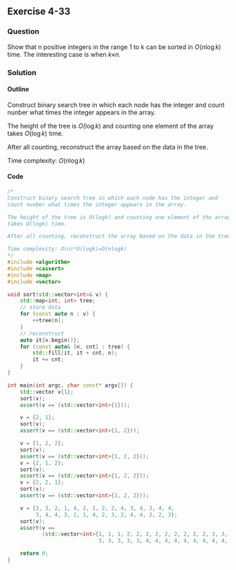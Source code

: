 ## Exercise 4-33

### Question

Show that n positive integers in the range 1 to k can be sorted in $O(n \log {k})$
time. The interesting case is when $k « n$.


### Solution

#### Outline

Construct binary search tree in which each node has the integer and
count nunber what times the integer appears in the array.

The height of the tree is $O(\log{k})$ and counting one element of the array
takes $O(\log{k})$ time.

After all counting, reconstruct the array based on the data in the tree.

Time complexity: $O(n\log{k})$

#### Code
```cpp
/*
Construct binary search tree in which each node has the integer and
count nunber what times the integer appears in the array.

The height of the tree is O(logk) and counting one element of the array
takes O(logk) time.

After all counting, reconstruct the array based on the data in the tree.

Time complexity: O(n)*O(logk)=O(nlogk)
*/
#include <algorithm>
#include <cassert>
#include <map>
#include <vector>

void sort(std::vector<int>& v) {
    std::map<int, int> tree;
    // store data
    for (const auto n : v) {
        ++tree[n];
    }
    // reconstruct
    auto it{v.begin()};
    for (const auto& [n, cnt] : tree) {
        std::fill(it, it + cnt, n);
        it += cnt;
    }
}

int main(int argc, char const* argv[]) {
    std::vector v{1};
    sort(v);
    assert(v == (std::vector<int>{1}));

    v = {2, 1};
    sort(v);
    assert(v == (std::vector<int>{1, 2}));

    v = {1, 2, 2};
    sort(v);
    assert(v == (std::vector<int>{1, 2, 2}));
    v = {2, 1, 2};
    sort(v);
    assert(v == (std::vector<int>{1, 2, 2}));
    v = {2, 2, 1};
    sort(v);
    assert(v == (std::vector<int>{1, 2, 2}));

    v = {3, 3, 2, 1, 4, 2, 1, 2, 2, 4, 3, 4, 3, 4, 4,
         3, 4, 4, 3, 2, 1, 4, 2, 3, 2, 4, 4, 2, 2, 3};
    sort(v);
    assert(v ==
           (std::vector<int>{1, 1, 1, 2, 2, 2, 2, 2, 2, 2, 2, 2, 3, 3, 3,
                             3, 3, 3, 3, 3, 4, 4, 4, 4, 4, 4, 4, 4, 4, 4}));

    return 0;
}

```